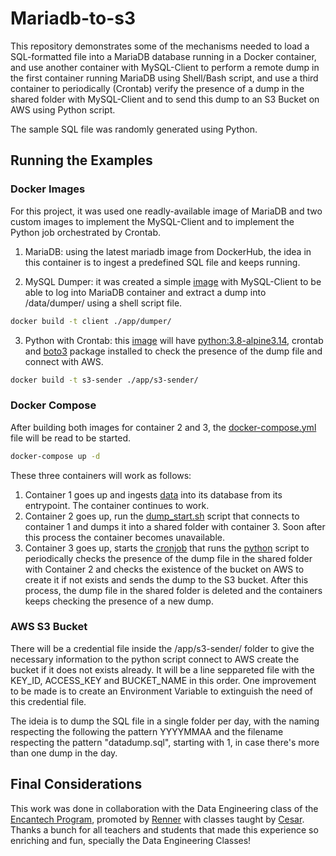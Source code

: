 # Mariadb-to-s3

This repository demonstrates some of the mechanisms needed to load a SQL-formatted file into a MariaDB database running in a Docker container, and use another container with MySQL-Client to perform a remote dump in the first container running MariaDB using Shell/Bash script, and use a third container to periodically (Crontab) verify the presence of a dump in the shared folder with MySQL-Client and to send this dump to an S3 Bucket on AWS using Python script.

The sample SQL file was randomly generated using Python.


## Running the Examples

### Docker Images
For this project, it was used one readly-available image of MariaDB and two custom images to implement the MySQL-Client and to implement the Python job orchestrated by Crontab.
1. MariaDB: using the latest mariadb image from DockerHub, the idea in this container is to ingest a predefined SQL file and keeps running.

2. MySQL Dumper: it was created a simple [image](https://github.com/viccsouza/Mariadb-to-S3/blob/main/app/dumper/Dockerfile) with MySQL-Client to be able to log into MariaDB container and extract a dump into /data/dumper/ using a shell script file.
```sh
docker build -t client ./app/dumper/
```

3. Python with Crontab: this [image](https://github.com/viccsouza/Mariadb-to-S3/blob/main/app/s3-sender/Dockerfile) will have [python:3.8-alpine3.14](https://hub.docker.com/_/python), crontab and [boto3](https://boto3.amazonaws.com/v1/documentation/api/latest/index.html) package installed  to check the presence of the dump file and connect with AWS.
```sh
docker build -t s3-sender ./app/s3-sender/
```

### Docker Compose
After building both images for container 2 and 3, the [docker-compose.yml](https://github.com/viccsouza/Mariadb-to-S3/blob/main/docker-compose.yml) file will be read to be started.
```sh
docker-compose up -d
```
These three containers will work as follows:
1. Container 1 goes up and ingests [data](https://github.com/viccsouza/Mariadb-to-S3/blob/main/data/database/datadump.sql) into its database from its entrypoint. The container continues to work.
2. Container 2 goes up, run the [dump_start.sh](https://github.com/viccsouza/Mariadb-to-S3/blob/main/app/dumper/dump_start.sh) script that connects to container 1 and dumps it into a shared folder with container 3. Soon after this process the container becomes unavailable.
3. Container 3 goes up, starts the [cronjob](https://github.com/viccsouza/Mariadb-to-S3/blob/main/app/s3-sender/crontab) that runs the [python](https://github.com/viccsouza/Mariadb-to-S3/blob/main/app/s3-sender/send-to-s3.py) script to periodically checks the presence of the dump file in the shared folder with Container 2 and checks the existence of the bucket on AWS to create it if not exists and sends the dump to the S3 bucket. After this process, the dump file in the shared folder is deleted and the containers keeps checking the presence of a new dump.


### AWS S3 Bucket
There will be a credential file inside the /app/s3-sender/ folder to give the necessary information to the python script connect to AWS create the bucket if it does not exists already. It will be a line seppareted file with the KEY_ID, ACCESS_KEY and BUCKET_NAME in this order. One improvement to be made is to create an Environment Variable to extinguish the need of this credential file.

The ideia is to dump the SQL file in a single folder per day, with the naming respecting the following the pattern YYYYMMAA and the filename respecting the pattern "datadump<number>.sql", starting with 1, in case there's more than one dump in the day.


## Final Considerations
This work was done in collaboration with the Data Engineering class of the [Encantech Program](https://www.cesar.school/formacao-em-dados-renner/), promoted by [Renner](https://www.lojasrenner.com.br/) with classes taught by [Cesar](https://www.cesar.school/). 
Thanks a bunch for all teachers and students that made this experience so enriching and fun, specially the Data Engineering Classes!
